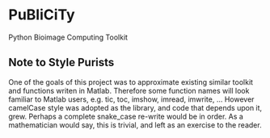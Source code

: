 # PuBliCiTy
Python Bioimage Computing Toolkit


## Note to Style Purists
One of the goals of this project was to approximate existing similar toolkit and functions writen in Matlab.
Therefore some function names will look familiar to Matlab users, e.g. tic, toc, imshow, imread, imwrite, ...
However camelCase style was adopted as the library, and code that depends upon it, grew.
Perhaps a complete snake_case re-write would be in order.
As a mathematician would say, this is trivial, and left as an exercise to the reader.